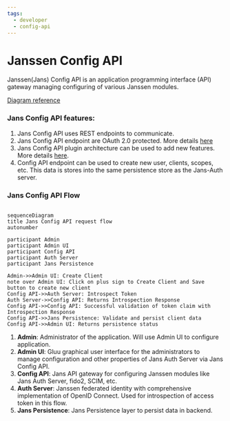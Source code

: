 ```yaml
---
tags:
  - developer
  - config-api
---
```




# Janssen Config API

Janssen(Jans) Config API is an application programming interface (API) gateway managing configuring of various Janssen modules.

[Diagram reference](../../assets/config-api-components.png)


### Jans Config API features:

 1. Jans Config API uses REST endpoints to communicate. 
 2. Jans Config API endpoint are OAuth 2.0 protected. More details [here](../../janssen-server/config-guide/config-tools/config-api/authorization.md)
 3. Jans Config API plugin architecture can be used to add new features. More details [here](../../janssen-server/config-guide/config-tools/config-api/plugins.md).
 4. Config API endpoint can be used to create new user, clients, scopes, etc. This data is stores into the same persistence store as the Jans-Auth server.


### Jans Config API Flow

```mermaid

sequenceDiagram
title Jans Config API request flow
autonumber

participant Admin
participant Admin UI
participant Config API
participant Auth Server
participant Jans Persistence

Admin->>Admin UI: Create Client
note over Admin UI: Click on plus sign to Create Client and Save button to create new client
Config API->>Auth Server: Introspect Token
Auth Server->>Config API: Returns Introspection Response
Config API->>Config API: Successful validation of token claim with Introspection Response
Config API->>Jans Persistence: Validate and persist client data
Config API->>Admin UI: Returns persistence status
```

 1. **Admin**: Administrator of the application. Will use Admin UI to configure application. </li>
 2. **Admin UI**: Gluu graphical user interface for the administrators to manage configuration and other properties of Jans Auth Server via Jans Config API.</li>
 3. **Config API**: Jans API gateway for configuring Janssen modules like Jans Auth Server, fido2, SCIM, etc. </li>
 4. **Auth Server**: Janssen federated identity with comprehensive implementation of OpenID Connect. Used for introspection of access token in this flow.</li>
 5. **Jans Persistence**: Jans Persistence layer to persist data in backend.</li>

